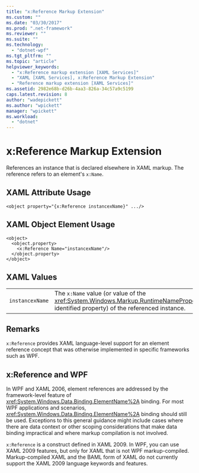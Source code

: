 ```yaml
---
title: "x:Reference Markup Extension"
ms.custom: ""
ms.date: "03/30/2017"
ms.prod: ".net-framework"
ms.reviewer: ""
ms.suite: ""
ms.technology: 
  - "dotnet-wpf"
ms.tgt_pltfrm: ""
ms.topic: "article"
helpviewer_keywords: 
  - "x:Reference markup extension [XAML Services]"
  - "XAML [XAML Services], x:Reference Markup Extension"
  - "Reference markup extension [XAML Services]"
ms.assetid: 2982e68b-d26b-4aa3-826a-34c57a9c5199
caps.latest.revision: 8
author: "wadepickett"
ms.author: "wpickett"
manager: "wpickett"
ms.workload: 
  - "dotnet"
---
```

# x:Reference Markup Extension
References an instance that is declared elsewhere in XAML markup. The reference refers to an element's `x:Name`.  
  
## XAML Attribute Usage  
  
```xaml  
<object property="{x:Reference instancexName}" .../>  
```  
  
## XAML Object Element Usage  
  
```xaml  
<object>  
  <object.property>  
    <x:Reference Name="instancexName"/>  
  </object.property>  
</object>  
```  
  
## XAML Values  
  
|||  
|-|-|  
|`instancexName`|The `x:Name` value (or value of the <xref:System.Windows.Markup.RuntimeNamePropertyAttribute>-identified property) of the referenced instance.|  
  
## Remarks  
 `x:Reference` provides XAML language-level support for an element reference concept that was otherwise implemented in specific frameworks such as WPF.  
  
## x:Reference and WPF  
 In WPF and XAML 2006, element references are addressed by the framework-level feature of <xref:System.Windows.Data.Binding.ElementName%2A> binding. For most WPF applications and scenarios, <xref:System.Windows.Data.Binding.ElementName%2A> binding should still be used. Exceptions to this general guidance might include cases where there are data context or other scoping considerations that make data binding impractical and where markup compilation is not involved.  
  
 `x:Reference` is a construct defined in XAML 2009. In WPF, you can use XAML 2009 features, but only for XAML that is not WPF markup-compiled. Markup-compiled XAML and the BAML form of XAML do not currently support the XAML 2009 language keywords and features.
